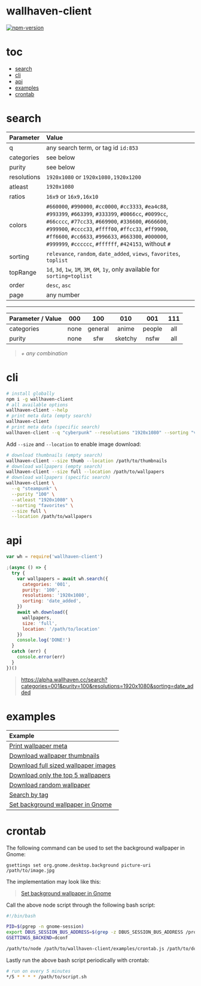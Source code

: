 
# wallhaven-client

[![npm-version]][npm]

# toc

  - [search](#search)
  - [cli](#cli)
  - [api](#api)
  - [examples](#examples)
  - [crontab](#crontab)

# search

Parameter   | Value
:-          | :-
q           | any search term, or tag id `id:853`
categories  | see below
purity      | see below
resolutions | `1920x1080` or `1920x1080,1920x1200`
atleast     | `1920x1080`
ratios      | `16x9` or `16x9,16x10`
colors      | `#660000`, `#990000`, `#cc0000`, `#cc3333`, `#ea4c88`, `#993399`, `#663399`, `#333399`, `#0066cc`, `#0099cc`, `#66cccc`, `#77cc33`, `#669900`, `#336600`, `#666600`, `#999900`, `#cccc33`, `#ffff00`, `#ffcc33`, `#ff9900`, `#ff6600`, `#cc6633`, `#996633`, `#663300`, `#000000`, `#999999`, `#cccccc`, `#ffffff`, `#424153`, without `#`
sorting     | `relevance`, `random`, `date_added`, `views`, `favorites`, `toplist`
topRange    | `1d`, `3d`, `1w`, `1M`, `3M`, `6M`, `1y`, only available for `sorting=toplist`
order       | `desc`, `asc`
page        | any number

---

Parameter / Value | 000  | 100     | 010     | 001    | 111
:-                | :-:  | :-:     | :-:     | :-:    | :-:
categories        | none | general | anime   | people | all
purity            | none | sfw     | sketchy | nsfw   | all

> _+ any combination_

# cli

```bash
# install globally
npm i -g wallhaven-client
# all available options
wallhaven-client --help
# print meta data (empty search)
wallhaven-client
# print meta data (specific search)
wallhaven-client --q "cyberpunk" --resolutions "1920x1080" --sorting "views"
```

Add `--size` and `--location` to enable image download:

```bash
# download thumbnails (empty search)
wallhaven-client --size thumb --location /path/to/thumbnails
# download wallpapers (empty search)
wallhaven-client --size full --location /path/to/wallpapers
# download wallpapers (specific search)
wallhaven-client \
  --q "steampunk" \
  --purity "100" \
  --atleast "1920x1080" \
  --sorting "favorites" \
  --size full \
  --location /path/to/wallpapers
```

# api

```js
var wh = require('wallhaven-client')

;(async () => {
  try {
    var wallpapers = await wh.search({
      categories: '001',
      purity: '100',
      resolutions: '1920x1080',
      sorting: 'date_added',
    })
    await wh.download({
      wallpapers,
      size: 'full',
      location: '/path/to/location'
    })
    console.log('DONE!')
  }
  catch (err) {
    console.error(err)
  }
})()
```

> https://alpha.wallhaven.cc/search?categories=001&purity=100&resolutions=1920x1080&sorting=date_added

# examples

Example |
:- |
[Print wallpaper meta][print-wallpaper-meta] |
[Download wallpaper thumbnails][download-thumb] |
[Download full sized wallpaper images][download-full] |
[Download only the top 5 wallpapers][download-top-5] |
[Download random wallpaper][download-random] |
[Search by tag][search-tag] |
[Set background wallpaper in Gnome][crontab] |

# crontab

The following command can be used to set the background wallpaper in Gnome:

```
gsettings set org.gnome.desktop.background picture-uri /path/to/image.jpg
```

The implementation may look like this:

> [Set background wallpaper in Gnome][crontab]

Call the above node script through the following bash script:

```bash
#!/bin/bash

PID=$(pgrep -n gnome-session)
export DBUS_SESSION_BUS_ADDRESS=$(grep -z DBUS_SESSION_BUS_ADDRESS /proc/$PID/environ|cut -d= -f2-)
GSETTINGS_BACKEND=dconf

/path/to/node /path/to/wallhaven-client/examples/crontab.js /path/to/download/location

```

Lastly run the above bash script periodically with crontab:

```bash
# run on every 5 minutes
*/5 * * * * /path/to/script.sh
```


  [npm-version]: https://img.shields.io/npm/v/wallhaven-client.svg?style=flat-square (NPM Package Version)
  [travis-ci]: https://img.shields.io/travis/simov/wallhaven-client/master.svg?style=flat-square (Build Status - Travis CI)
  [coveralls-status]: https://img.shields.io/coveralls/simov/wallhaven-client.svg?style=flat-square (Test Coverage - Coveralls)
  [codecov-status]: https://img.shields.io/codecov/c/github/simov/wallhaven-client.svg?style=flat-square (Test Coverage - Codecov)

  [npm]: https://www.npmjs.com/package/wallhaven-client
  [travis]: https://travis-ci.org/simov/wallhaven-client
  [coveralls]: https://coveralls.io/github/simov/wallhaven-client
  [codecov]: https://codecov.io/github/simov/wallhaven-client?branch=master

  [print-wallpaper-meta]: https://github.com/simov/wallhaven-client/blob/master/examples/print-wallpaper-meta.js
  [download-thumb]: https://github.com/simov/wallhaven-client/blob/master/examples/download-thumb.js
  [download-full]: https://github.com/simov/wallhaven-client/blob/master/examples/download-full.js
  [download-top-5]: https://github.com/simov/wallhaven-client/blob/master/examples/download-top-5.js
  [download-random]: https://github.com/simov/wallhaven-client/blob/master/examples/download-random.js
  [search-tag]: https://github.com/simov/wallhaven-client/blob/master/examples/search-tag.js
  [crontab]: https://github.com/simov/wallhaven-client/blob/master/examples/crontab.js
